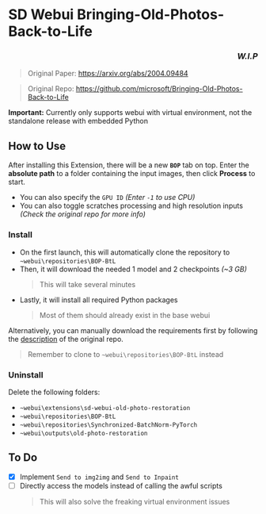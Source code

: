 ﻿# SD Webui Bringing-Old-Photos-Back-to-Life
<h3 align="right"><i>W.I.P</i></h3>

> Original Paper: https://arxiv.org/abs/2004.09484

> Original Repo: https://github.com/microsoft/Bringing-Old-Photos-Back-to-Life

**Important:** Currently only supports webui with virtual environment, not the standalone release with embedded Python

## How to Use
After installing this Extension, there will be a new **`BOP`** tab on top. 
Enter the **absolute path** to a folder containing the input images, then click **Process** to start.
- You can also specify the `GPU ID` *(Enter `-1` to use CPU)*
- You can also toggle scratches processing and high resolution inputs *(Check the original repo for more info)*

### Install
- On the first launch, this will automatically clone the repository to `~webui\repositories\BOP-BtL`
- Then, it will download the needed 1 model and 2 checkpoints *(~3 GB)*
  > This will take several minutes
- Lastly, it will install all required Python packages
  > Most of them should already exist in the base webui

Alternatively, you can manually download the requirements first by following the [description](https://github.com/microsoft/Bringing-Old-Photos-Back-to-Life#installation) of the original repo.
> Remember to clone to `~webui\repositories\BOP-BtL` instead

### Uninstall
Delete the following folders:
- `~webui\extensions\sd-webui-old-photo-restoration`
- `~webui\repositories\BOP-BtL`
- `~webui\repositories\Synchronized-BatchNorm-PyTorch`
- `~webui\outputs\old-photo-restoration`

## To Do
- [X] Implement `Send to img2img` and `Send to Inpaint`
- [ ] Directly access the models instead of calling the awful scripts
    > This will also solve the freaking virtual environment issues
